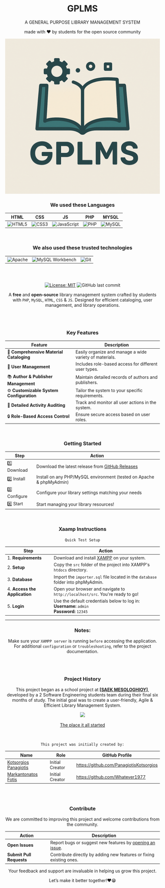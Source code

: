 <div align = "center">

# GPLMS

<p>A GENERAL PURPOSE LIBRARY MANAGEMENT SYSTEM</p>

made with ❤ by students for the open source community

<img src = "assets/logo.png">


### We used these Languages

| HTML | CSS | JS | PHP | MYSQL |
|-|-|-|-|-|
| ![HTML5](https://img.shields.io/badge/HTML5-E34F26?style=for-the-badge&logo=html5&logoColor=white) | ![CSS3](https://img.shields.io/badge/CSS3-1572B6?style=for-the-badge&logo=css3&logoColor=white) | ![JavaScript](https://img.shields.io/badge/JavaScript-F7DF1E?style=for-the-badge&logo=javascript&logoColor=black) | ![PHP](https://img.shields.io/badge/PHP-777BB4?style=for-the-badge&logo=php&logoColor=white) | ![MySQL](https://img.shields.io/badge/MySQL-4479A1?style=for-the-badge&logo=mysql&logoColor=white) |

<br>

### We also used these trusted technologies

 | | | |
|-|-|-|
 ![Apache](https://img.shields.io/badge/Apache-D22128?style=for-the-badge&logo=apache&logoColor=white) | ![MySQL Workbench](https://img.shields.io/badge/MySQL_Workbench-4479A1?style=for-the-badge&logo=mysql&logoColor=white) | ![Git](https://img.shields.io/badge/Git-F05032?style=for-the-badge&logo=git&logoColor=white) |


<br><br>




[![License: MIT](https://img.shields.io/badge/License-MIT-yellow.svg)](https://opensource.org/licenses/MIT)
![GitHub last commit](https://img.shields.io/github/last-commit/PanagiotisKotsorgios/gplms)



A **free** and **open-source** library management system crafted by students with `PHP`, `MySQL`, `HTML`, `CSS` & `JS`. Designed for efficient cataloging, user management, and library operations.


<br><br>

### Key Features

| Feature                                | Description                                       |
|----------------------------------------|---------------------------------------------------|
| 📖 **Comprehensive Material Cataloging** | Easily organize and manage a wide variety of materials. |
| 👥 **User Management**                  | Includes role-based access for different user types. |
| 📚 **Author & Publisher Management**    | Maintain detailed records of authors and publishers. |
| ⚙️ **Customizable System Configuration**| Tailor the system to your specific requirements.  |
| 📝 **Detailed Activity Auditing**       | Track and monitor all user actions in the system. |
| 🔒 **Role-Based Access Control**        | Ensure secure access based on user roles.         |




<br>

### Getting Started

| Step       | Action                                                                                      |
|------------|---------------------------------------------------------------------------------------------|
| 1️⃣ Download | Download the latest release from [GitHub Releases](https://github.com/PanagiotisKotsorgios/gplms/releases/latest) |
| 2️⃣ Install  | Install on any PHP/MySQL environment (tested on Apache & phpMyAdmin)                        |
| 3️⃣ Configure| Configure your library settings matching your needs                                                        |
| 4️⃣ Start    | Start managing your library resources!                                                    |


<br>

### Xaamp Instructions 

`Quick Test Setup`


| Step | Action |
|------|--------|
| 1. **Requirements** | Download and install [XAMPP](https://www.apachefriends.org/) on your system. |
| 2. **Setup** | Copy the `src` folder of the project into XAMPP's `htdocs` directory. |
| 3. **Database** | Import the `importer.sql` file located in the `database` folder into phpMyAdmin. |
| 4. **Access the Application** | Open your browser and navigate to `http://localhost/src`. You're ready to go! |
| 5. **Login** | Use the default credentials below to log in: <br> **Username:** `admin` <br> **Password:** `12345` |

---

### Notes:
 
 Make sure your `XAMPP server` is running `before` accessing the application.
 For additional `configuration` or `troubleshooting`, refer to the project documentation.

<br>
<br>

### Project History

This project began as a school project at **[<a href = "https://www.saekmesol.gr/">SAEK MESOLOGHIOY</a>]**, developed by a 2  Software Engineering students team during their final six months of study. 
The initial goal was to create a user-friendly, Agile & Efficient Library Management System. 

<img src = "https://www.saekmesol.gr/wp-content/uploads/2025/02/logo_saek-660x420.png">

<a href = "https://www.saekmesol.gr/">The place it all started</a>

<br>

`This project was initially created by:`

| Name                                          | Role            | GitHub Profile                          |
|-----------------------------------------------|-----------------|---------------------------------------|
| [Kotsorgios Panagiotis](https://github.com/PanagiotisKotsorgios)   | Initial Creator |  https://github.com/PanagiotisKotsorgios |
| [Markantonatos Fotis](https://github.com/Whatever1977) | Initial Creator | https://github.com/Whatever1977 |


<br><br>

### Contribute

We are committed to improving this project and welcome contributions from the community.  

| Action                 | Description                                                      |
|------------------------|------------------------------------------------------------------|
| **Open Issues**        | Report bugs or suggest new features by [opening an issue](https://github.com/PanagiotisKotsorgios/gplms/issues). |
| **Submit Pull Requests** | Contribute directly by adding new features or fixing existing ones. |

Your feedback and support are invaluable in helping us grow this project.

Let’s make it better together!❤😁


</div>
